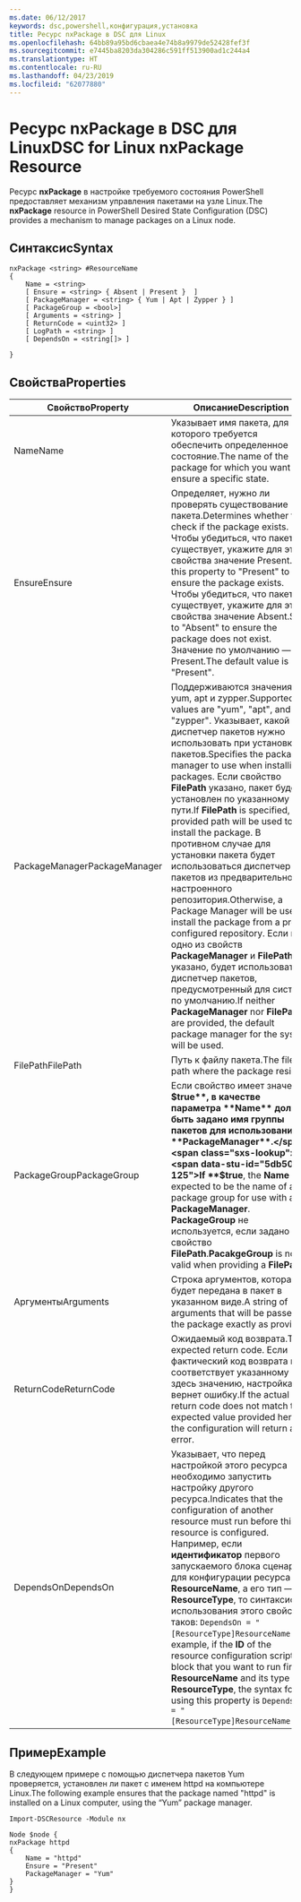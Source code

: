 ```yaml
---
ms.date: 06/12/2017
keywords: dsc,powershell,конфигурация,установка
title: Ресурс nxPackage в DSC для Linux
ms.openlocfilehash: 64bb89a95bd6cbaea4e74b8a9979de52428fef3f
ms.sourcegitcommit: e7445ba8203da304286c591ff513900ad1c244a4
ms.translationtype: HT
ms.contentlocale: ru-RU
ms.lasthandoff: 04/23/2019
ms.locfileid: "62077880"
---
```

# <a name="dsc-for-linux-nxpackage-resource"></a><span data-ttu-id="5db50-103">Ресурс nxPackage в DSC для Linux</span><span class="sxs-lookup"><span data-stu-id="5db50-103">DSC for Linux nxPackage Resource</span></span>

<span data-ttu-id="5db50-104">Ресурс **nxPackage** в настройке требуемого состояния PowerShell предоставляет механизм управления пакетами на узле Linux.</span><span class="sxs-lookup"><span data-stu-id="5db50-104">The **nxPackage** resource in PowerShell Desired State Configuration (DSC) provides a mechanism to manage packages on a Linux node.</span></span>

## <a name="syntax"></a><span data-ttu-id="5db50-105">Синтаксис</span><span class="sxs-lookup"><span data-stu-id="5db50-105">Syntax</span></span>

```
nxPackage <string> #ResourceName
{
    Name = <string>
    [ Ensure = <string> { Absent | Present }  ]
    [ PackageManager = <string> { Yum | Apt | Zypper } ]
    [ PackageGroup = <bool>]
    [ Arguments = <string> ]
    [ ReturnCode = <uint32> ]
    [ LogPath = <string> ]
    [ DependsOn = <string[]> ]

}
```

## <a name="properties"></a><span data-ttu-id="5db50-106">Свойства</span><span class="sxs-lookup"><span data-stu-id="5db50-106">Properties</span></span>

|  <span data-ttu-id="5db50-107">Свойство</span><span class="sxs-lookup"><span data-stu-id="5db50-107">Property</span></span> |  <span data-ttu-id="5db50-108">Описание</span><span class="sxs-lookup"><span data-stu-id="5db50-108">Description</span></span> |
|---|---|
| <span data-ttu-id="5db50-109">Name</span><span class="sxs-lookup"><span data-stu-id="5db50-109">Name</span></span>| <span data-ttu-id="5db50-110">Указывает имя пакета, для которого требуется обеспечить определенное состояние.</span><span class="sxs-lookup"><span data-stu-id="5db50-110">The name of the package for which you want to ensure a specific state.</span></span>|
| <span data-ttu-id="5db50-111">Ensure</span><span class="sxs-lookup"><span data-stu-id="5db50-111">Ensure</span></span>| <span data-ttu-id="5db50-112">Определяет, нужно ли проверять существование пакета.</span><span class="sxs-lookup"><span data-stu-id="5db50-112">Determines whether to check if the package exists.</span></span> <span data-ttu-id="5db50-113">Чтобы убедиться, что пакет существует, укажите для этого свойства значение Present.</span><span class="sxs-lookup"><span data-stu-id="5db50-113">Set this property to "Present" to ensure the package exists.</span></span> <span data-ttu-id="5db50-114">Чтобы убедиться, что пакет не существует, укажите для этого свойства значение Absent.</span><span class="sxs-lookup"><span data-stu-id="5db50-114">Set it to "Absent" to ensure the package does not exist.</span></span> <span data-ttu-id="5db50-115">Значение по умолчанию — Present.</span><span class="sxs-lookup"><span data-stu-id="5db50-115">The default value is "Present".</span></span>|
| <span data-ttu-id="5db50-116">PackageManager</span><span class="sxs-lookup"><span data-stu-id="5db50-116">PackageManager</span></span>| <span data-ttu-id="5db50-117">Поддерживаются значения yum, apt и zypper.</span><span class="sxs-lookup"><span data-stu-id="5db50-117">Supported values are "yum", "apt", and "zypper".</span></span> <span data-ttu-id="5db50-118">Указывает, какой диспетчер пакетов нужно использовать при установке пакетов.</span><span class="sxs-lookup"><span data-stu-id="5db50-118">Specifies the package manager to use when installing packages.</span></span> <span data-ttu-id="5db50-119">Если свойство **FilePath** указано, пакет будет установлен по указанному пути.</span><span class="sxs-lookup"><span data-stu-id="5db50-119">If **FilePath** is specified, the provided path will be used to install the package.</span></span> <span data-ttu-id="5db50-120">В противном случае для установки пакета будет использоваться диспетчер пакетов из предварительно настроенного репозитория.</span><span class="sxs-lookup"><span data-stu-id="5db50-120">Otherwise, a Package Manager will be used to install the package from a pre-configured repository.</span></span> <span data-ttu-id="5db50-121">Если ни одно из свойств **PackageManager** и **FilePath** не указано, будет использоваться диспетчер пакетов, предусмотренный для системы по умолчанию.</span><span class="sxs-lookup"><span data-stu-id="5db50-121">If neither **PackageManager** nor **FilePath** are provided, the default package manager for the system will be used.</span></span>|
| <span data-ttu-id="5db50-122">FilePath</span><span class="sxs-lookup"><span data-stu-id="5db50-122">FilePath</span></span>| <span data-ttu-id="5db50-123">Путь к файлу пакета.</span><span class="sxs-lookup"><span data-stu-id="5db50-123">The file path where the package resides</span></span>|
| <span data-ttu-id="5db50-124">PackageGroup</span><span class="sxs-lookup"><span data-stu-id="5db50-124">PackageGroup</span></span>| <span data-ttu-id="5db50-125">Если свойство имеет значение **$true**, в качестве параметра **Name** должно быть задано имя группы пакетов для использования с **PackageManager**.</span><span class="sxs-lookup"><span data-stu-id="5db50-125">If **$true**, the **Name** is expected to be the name of a package group for use with a **PackageManager**.</span></span> <span data-ttu-id="5db50-126">**PackageGroup** не используется, если задано свойство **FilePath**.</span><span class="sxs-lookup"><span data-stu-id="5db50-126">**PacakgeGroup** is not valid when providing a **FilePath**.</span></span>|
| <span data-ttu-id="5db50-127">Аргументы</span><span class="sxs-lookup"><span data-stu-id="5db50-127">Arguments</span></span>| <span data-ttu-id="5db50-128">Строка аргументов, которая будет передана в пакет в указанном виде.</span><span class="sxs-lookup"><span data-stu-id="5db50-128">A string of arguments that will be passed to the package exactly as provided.</span></span>|
| <span data-ttu-id="5db50-129">ReturnCode</span><span class="sxs-lookup"><span data-stu-id="5db50-129">ReturnCode</span></span>| <span data-ttu-id="5db50-130">Ожидаемый код возврата.</span><span class="sxs-lookup"><span data-stu-id="5db50-130">The expected return code.</span></span> <span data-ttu-id="5db50-131">Если фактический код возврата не соответствует указанному здесь значению, настройка вернет ошибку.</span><span class="sxs-lookup"><span data-stu-id="5db50-131">If the actual return code does not match the expected value provided here, the configuration will return an error.</span></span>|
| <span data-ttu-id="5db50-132">DependsOn</span><span class="sxs-lookup"><span data-stu-id="5db50-132">DependsOn</span></span> | <span data-ttu-id="5db50-133">Указывает, что перед настройкой этого ресурса необходимо запустить настройку другого ресурса.</span><span class="sxs-lookup"><span data-stu-id="5db50-133">Indicates that the configuration of another resource must run before this resource is configured.</span></span> <span data-ttu-id="5db50-134">Например, если **идентификатор** первого запускаемого блока сценария для конфигурации ресурса — **ResourceName**, а его тип — **ResourceType**, то синтаксис использования этого свойства таков: `DependsOn = "[ResourceType]ResourceName"`.</span><span class="sxs-lookup"><span data-stu-id="5db50-134">For example, if the **ID** of the resource configuration script block that you want to run first is **ResourceName** and its type is **ResourceType**, the syntax for using this property is `DependsOn = "[ResourceType]ResourceName"`.</span></span>|

## <a name="example"></a><span data-ttu-id="5db50-135">Пример</span><span class="sxs-lookup"><span data-stu-id="5db50-135">Example</span></span>

<span data-ttu-id="5db50-136">В следующем примере с помощью диспетчера пакетов Yum проверяется, установлен ли пакет с именем httpd на компьютере Linux.</span><span class="sxs-lookup"><span data-stu-id="5db50-136">The following example ensures that the package named "httpd" is installed on a Linux computer, using the “Yum” package manager.</span></span>

```
Import-DSCResource -Module nx

Node $node {
nxPackage httpd
{
    Name = "httpd"
    Ensure = "Present"
    PackageManager = "Yum"
}
}
```